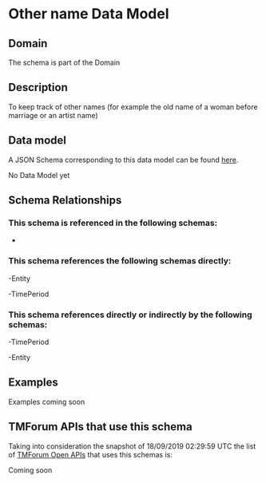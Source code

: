 # Other name Data Model

## Domain

The  schema is part of the  Domain

## Description

To keep track of other names (for example the old name of a woman before marriage or an artist name)

## Data model

A JSON Schema corresponding to this data model can be found
[here](https://github.com/tmforum-rand/schemas/blob/master/EngagedParty/OtherName.schema.json).

No Data Model yet

## Schema Relationships

### This schema is referenced in the following schemas:

-

### This schema references the following schemas directly:

-Entity

-TimePeriod

### This schema references directly or indirectly by the following schemas:

-TimePeriod

-Entity



## Examples

Examples coming soon

## TMForum APIs that use this schema

Taking into consideration the snapshot of 18/09/2019 02:29:59 UTC the list of [TMForum Open APIs](https://www.tmforum.org/open-apis/) that uses this schemas is:

Coming soon